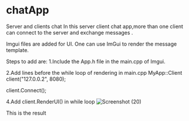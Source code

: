 # chatApp
Server and clients chat 
In this server client chat app,more than one client can connect to the server and exchange messages .

Imgui files are added for UI.
One can use ImGui to render the message template.

Steps to add are:
1.Include the App.h file in the main.cpp of Imgui.

2.Add lines before the while loop of rendering in main.cpp
MyApp::Client client("127.0.0.2", 8080);

client.Connect();

4.Add client.RenderUI() in while loop
![Screenshot (20)](https://github.com/raaz252/chatApp/assets/63297432/fb5cd20d-38fb-4d3d-b366-595583fab1fb)

This is the result
